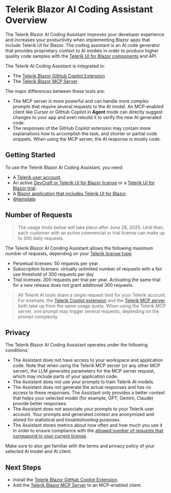 
# Telerik Blazor AI Coding Assistant Overview

The Telerik Blazor AI Coding Assistant improves your developer experience and increases your productivity when implementing Blazor apps that include Telerik UI for Blazor. The coding assistant is an AI code generator that provides proprietary context to AI models in order to produce higher quality code samples with the [Telerik UI for Blazor components](https://www.telerik.com/blazor-ui) and API.

The Telerik AI Coding Assistant is integrated in:

* The [Telerik Blazor GitHub Copilot Extension](slug:ai-copilot-extension)
* The [Telerik Blazor MCP Server](slug:ai-mcp-server)

The major differences between these tools are:

* The MCP server is more powerful and can handle more complex prompts that require several requests to the AI model. An MCP-enabled client like Cursor or GitHub Copilot in **Agent** mode can directly suggest changes to your app and even rebuild it to verify the new AI generated code.
* The responses of the GitHub Copilot extension may contain more explanations how to accomplish the task, and shorter or partial code snippets. When using the MCP server, the AI response is mostly code.

## Getting Started

To use the Telerik Blazor AI Coding Assistant, you need:

* A [Telerik user account](https://www.telerik.com/account/).
* An active [DevCraft or Telerik UI for Blazor license](https://www.telerik.com/purchase/blazor-ui) or a [Telerik UI for Blazor trial](https://www.telerik.com/blazor-ui).
* A [Blazor application that includes Telerik UI for Blazor](slug:blazor-overview#getting-started).
* @[template](/_contentTemplates/common/ai-coding-assistant.md#number-of-requests)

## Number of Requests

> The usage limits below will take place after June 28, 2025. Until then, each customer with an active commercial or trial license can make up to 300 daily requests.

The Telerik Blazor AI Conding Assistant allows the following maximum number of requests, depending on your [Telerik license type](https://www.telerik.com/purchase/faq/licensing-purchasing):

* Perpetual licenses: 50 requests per year
* Subscription licenses: virtually unlimited number of requests with a fair use threshold of 300 requests per day
* Trial licenses: 300 requests per trial per year. Activating the same trial for a new release does not grant additional 300 requests.

> All Telerik AI tools share a single request limit for your Telerik account. For example, the [Telerik Copilot extension](slug:ai-copilot-extension) and the [Telerik MCP server](slug:ai-mcp-server) both take up from the same usage quota.
> When using the Telerik MCP server, one prompt may trigger several requests, depending on the prompt complexity.

## Privacy

The Telerik Blazor AI Coding Assistant operates under the following conditions:

* The Assistant does not have access to your workspace and application code. Note that when using the Telerik MCP server (or any other MCP server), the LLM generates parameters for the MCP server request, which may include parts of your application code.
* The Assistant does not use your prompts to train Telerik AI models.
* The Assistant does not generate the actual responses and has no access to these responses. The Assistant only provides a better context that helps your selected model (for example, GPT, Gemini, Claude) provide better responses.
* The Assistant does not associate your prompts to your Telerik user account. Your prompts and generated context are anonymized and stored for statistical and troubleshooting purposes.
* The Assistant stores metrics about how often and how much you use it in order to ensure compliance with the [allowed number of requests that correspond to your current license](#number-of-requests).

Make sure to also get familiar with the terms and privacy policy of your selected AI model and AI client.

## Next Steps

* Install the [Telerik Blazor GitHub Copilot Extension](slug:ai-copilot-extension).
* Add the [Telerik Blazor MCP Server](slug:ai-mcp-server) to an MCP-enabled client.
